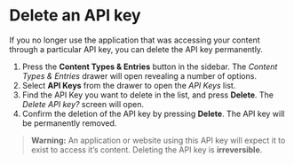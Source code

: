 # Delete an API key
If you no longer use the application that was accessing your content through a particular API key, you can delete the API key permanently.

1. Press the **Content Types & Entries** button in the sidebar. The *Content Types & Entries* drawer will open revealing a number of options.
2. Select **API Keys** from the drawer to open the *API Keys* list.
3. Find the API Key you want to delete in the list, and press **Delete**. The *Delete API key?* screen will open.
4. Confirm the deletion of the API key by pressing **Delete**. The API key will be permanently removed.

> **Warning:** An application or website using this API key will expect it to exist to access it’s content. Deleting the API key is **irreversible**.
